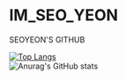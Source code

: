 # IM_SEO_YEON
SEOYEON'S GITHUB


[![Top Langs](https://github-readme-stats.vercel.app/api/top-langs/?username=alier22&layout=compact)](https://github.com/alier22/github-readme-stats)                     
![Anurag's GitHub stats](https://github-readme-stats.vercel.app/api?username=alier22&show_icons=true&theme=radical)
